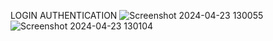 LOGIN AUTHENTICATION
![Screenshot 2024-04-23 130055](https://github.com/ArshPunisher/Notes-MERN/assets/86513926/211e86c4-8158-4713-afd8-905179c897e2)
![Screenshot 2024-04-23 130104](https://github.com/ArshPunisher/Notes-MERN/assets/86513926/75215879-697a-484f-9323-989aa2ed0c15)
